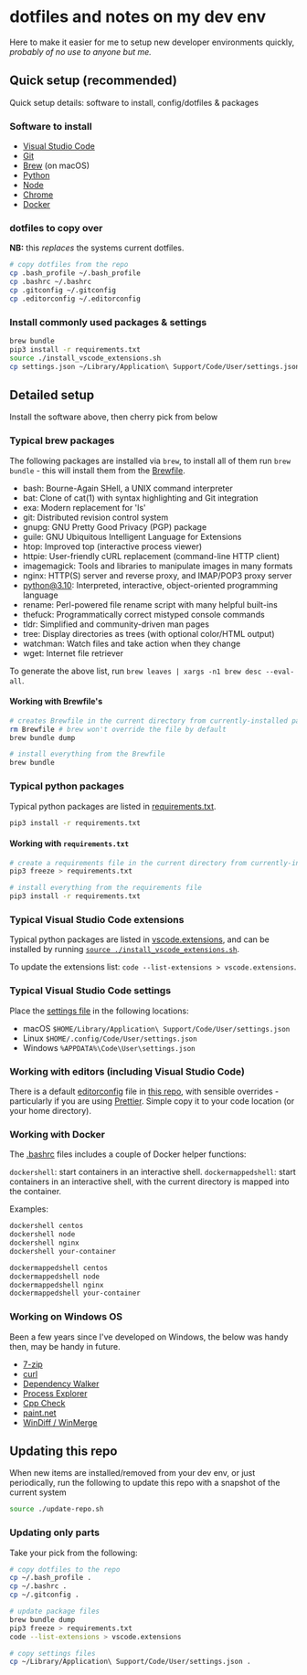 # dotfiles and notes on my dev env

Here to make it easier for me to setup new developer environments quickly, _probably of no use to anyone but me._

## Quick setup (recommended)

Quick setup details: software to install, config/dotfiles & packages

### Software to install

- [Visual Studio Code](https://code.visualstudio.com/)
- [Git](https://git-scm.com/)
- [Brew](https://brew.sh/) (on macOS)
- [Python](https://www.python.org/)
- [Node](https://nodejs.org/en)
- [Chrome](https://www.google.com/intl/en_au/chrome/)
- [Docker](https://www.docker.com/)

### dotfiles to copy over

**NB:** this _replaces_ the systems current dotfiles.

```bash
# copy dotfiles from the repo
cp .bash_profile ~/.bash_profile
cp .bashrc ~/.bashrc
cp .gitconfig ~/.gitconfig
cp .editorconfig ~/.editorconfig
```

### Install commonly used packages & settings

```bash
brew bundle
pip3 install -r requirements.txt
source ./install_vscode_extensions.sh
cp settings.json ~/Library/Application\ Support/Code/User/settings.json
```

## Detailed setup

Install the software above, then cherry pick from below

### Typical brew packages

The following packages are installed via `brew`, to install all of them run `brew bundle` - this will install them from the [Brewfile](./Brewfile).

- bash: Bourne-Again SHell, a UNIX command interpreter
- bat: Clone of cat(1) with syntax highlighting and Git integration
- exa: Modern replacement for 'ls'
- git: Distributed revision control system
- gnupg: GNU Pretty Good Privacy (PGP) package
- guile: GNU Ubiquitous Intelligent Language for Extensions
- htop: Improved top (interactive process viewer)
- httpie: User-friendly cURL replacement (command-line HTTP client)
- imagemagick: Tools and libraries to manipulate images in many formats
- nginx: HTTP(S) server and reverse proxy, and IMAP/POP3 proxy server
- python@3.10: Interpreted, interactive, object-oriented programming language
- rename: Perl-powered file rename script with many helpful built-ins
- thefuck: Programmatically correct mistyped console commands
- tldr: Simplified and community-driven man pages
- tree: Display directories as trees (with optional color/HTML output)
- watchman: Watch files and take action when they change
- wget: Internet file retriever

To generate the above list, run `brew leaves | xargs -n1 brew desc --eval-all`.

#### Working with Brewfile's

```bash
# creates Brewfile in the current directory from currently-installed packages
rm Brewfile # brew won't override the file by default
brew bundle dump

# install everything from the Brewfile
brew bundle
```

### Typical python packages

Typical python packages are listed in [requirements.txt](./requirements.txt).

```bash
pip3 install -r requirements.txt
```

#### Working with `requirements.txt`

```bash
# create a requirements file in the current directory from currently-installed packages
pip3 freeze > requirements.txt

# install everything from the requirements file
pip3 install -r requirements.txt
```

### Typical Visual Studio Code extensions

Typical python packages are listed in [vscode.extensions](./vscode.extensions), and can be installed by running [`source ./install_vscode_extensions.sh`](./install_vscode_extensions.sh).

To update the extensions list: `code --list-extensions > vscode.extensions`.

### Typical Visual Studio Code settings

Place the [settings file](./settings.json) in the following locations:

- macOS `$HOME/Library/Application\ Support/Code/User/settings.json`
- Linux `$HOME/.config/Code/User/settings.json`
- Windows `%APPDATA%\Code\User\settings.json`

### Working with editors (including Visual Studio Code)

There is a default [editorconfig](https://editorconfig.org/) file in [this repo](.editorconfig), with sensible overrides - particularly if you are using [Prettier](https://prettier.io/). Simple copy it to your code location (or your home directory).

### Working with Docker

The [.bashrc](./.bashrc) files includes a couple of Docker helper functions:

`dockershell`: start containers in an interactive shell.
`dockermappedshell`: start containers in an interactive shell, with the current directory is mapped into the container.

Examples:

```bash
dockershell centos
dockershell node
dockershell nginx
dockershell your-container

dockermappedshell centos
dockermappedshell node
dockermappedshell nginx
dockermappedshell your-container
```

### Working on Windows OS

Been a few years since I've developed on Windows, the below was handy then, may be handy in future.

- [7-zip](https://www.7-zip.org/download.html)
- [curl](https://curl.haxx.se/windows/)
- [Dependency Walker](http://www.dependencywalker.com/)
- [Process Explorer](https://docs.microsoft.com/en-us/sysinternals/downloads/process-explorer)
- [Cpp Check](http://cppcheck.sourceforge.net/)
- [paint.net](https://www.getpaint.net/)
- [WinDiff / WinMerge](https://portableapps.com/apps/utilities/winmerge_portable)

## Updating this repo

When new items are installed/removed from your dev env, or just periodically, run the following to update this repo with a snapshot of the current system

```bash
source ./update-repo.sh
```

### Updating only parts

Take your pick from the following:

```bash
# copy dotfiles to the repo
cp ~/.bash_profile .
cp ~/.bashrc .
cp ~/.gitconfig .

# update package files
brew bundle dump
pip3 freeze > requirements.txt
code --list-extensions > vscode.extensions

# copy settings files
cp ~/Library/Application\ Support/Code/User/settings.json .
```
